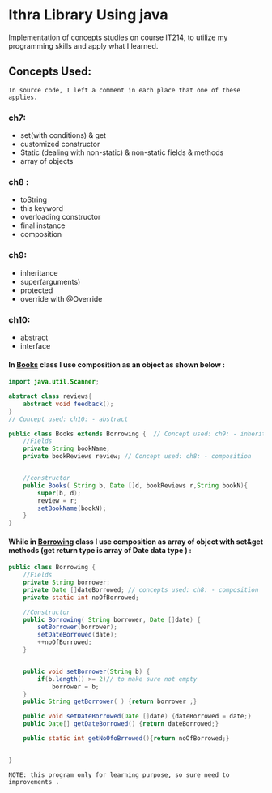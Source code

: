 # Ithra Library Using java 
 Implementation of concepts studies on course IT214, to utilize my programming skills and apply what I learned.

## Concepts Used: 
``
In source code, I left a comment in each place that one of these applies.
``
### ch7:
   - set(with conditions) & get 
   - customized constructor 
   - Static (dealing with non-static) & non-static fields & methods
   - array of objects 

### ch8 :
   - toString 
   - this keyword 
   - overloading constructor 
   - final instance 
   - composition 

### ch9:
   - inheritance 
   - super(arguments) 
   - protected
   - override with @Override 


### ch10:
   - abstract 
   - interface 

#### In [Books](https://github.com/wesamhamad/Ithra_Library_simulation/blob/main/Src/Books.java) class I use composition as an object as shown below :
  
```java
import java.util.Scanner;

abstract class reviews{
    abstract void feedback();
}
// Concept used: ch10: - abstract

public class Books extends Borrowing {  // Concept used: ch9: - inheritance
    //Fields
    private String bookName;
    private bookReviews review; // Concept used: ch8: - composition 


    //constructor
    public Books( String b, Date []d, bookReviews r,String bookN){
        super(b, d);
        review = r;
        setBookName(bookN);
    }
}
```
#### While in [Borrowing](https://github.com/wesamhamad/Ithra_Library/blob/main/Src/Borrowing.java) class I use composition as array of object with set&get methods (get return type is array of Date data type ) :
```java
public class Borrowing {
    //Fields
    private String borrower;
    private Date []dateBorrowed; // concepts used: ch8: - composition
    private static int noOfBorrowed;

    //Constructor
    public Borrowing( String borrower, Date []date) {
        setBorrower(borrower);
        setDateBorrowed(date);
        ++noOfBorrowed;
    }


    public void setBorrower(String b) {
        if(b.length() >= 2)// to make sure not empty
            borrower = b;
    }
    public String getBorrower( ) {return borrower ;}

    public void setDateBorrowed(Date []date) {dateBorrowed = date;}
    public Date[] getDateBorrowed() {return dateBorrowed;}

    public static int getNoOfoBrrowed(){return noOfBorrowed;}


}


```

``
NOTE: this program only for learning purpose, so sure need to improvements .
``
